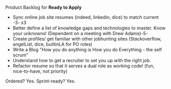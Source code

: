 Product Backlog for __Ready to Apply__

- Sync online job site resumes (indeed, linkedin, dice) to match current -3- x3
- Better define a list of knowledge gaps and technologies to master. Know your unknowns! (Dependent on a meeting with Drew Adams)-5-
- Create profiles/ get familiar with other jobhunting sites (Stackoverflow, angelList, dice, builtinLA for PO roles)
- Write a Blog "How you do anything is How you do Everything - the self scrum"
- Understand how to get a recruiter to set you up with the right job.
- Refactor resume so that it serves a dual role as working code! (fun, nice-to-have, not priority)

Ordered? Yes.
Sprint-ready? Yes.
